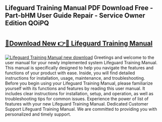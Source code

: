 ## Lifeguard Training Manual PDF Download Free - Part-bHM User Guide Repair - Service Owner Edition QOiPQ

# <h2><a href="http://bc34725.oget.top/?id=Lifeguard+Training+Manual">🔗Download New 👉🔴 Lifeguard Training Manual</a></h2>

[![Lifeguard Training Manual new download](https://i.imgur.com/5g1atiW.png)](http://bc34725.oget.top/?id=Lifeguard+Training+Manual)
Greetings and welcome to the user manual for your newly implemented system Lifeguard Training Manual. This manual is specifically designed to help you navigate the features and functions of your product with ease. Inside, you will find detailed instructions for installation, usage, maintenance, and troubleshooting. Before you begin using your Lifeguard Training Manual, please familiarize yourself with its functions and features by reading this user manual. It includes clear instructions for installation, setup, and operation, as well as troubleshooting tips for common issues. Experience the power of list of features with your new Lifeguard Training Manual. Dedicated Customer Support Lifeguard Training Manual. We are committed to providing you with personalized and timely support.
